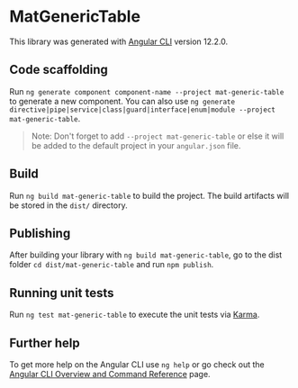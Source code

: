 # MatGenericTable

This library was generated with [Angular CLI](https://github.com/angular/angular-cli) version 12.2.0.

## Code scaffolding

Run `ng generate component component-name --project mat-generic-table` to generate a new component. You can also use `ng generate directive|pipe|service|class|guard|interface|enum|module --project mat-generic-table`.
> Note: Don't forget to add `--project mat-generic-table` or else it will be added to the default project in your `angular.json` file. 

## Build

Run `ng build mat-generic-table` to build the project. The build artifacts will be stored in the `dist/` directory.

## Publishing

After building your library with `ng build mat-generic-table`, go to the dist folder `cd dist/mat-generic-table` and run `npm publish`.

## Running unit tests

Run `ng test mat-generic-table` to execute the unit tests via [Karma](https://karma-runner.github.io).

## Further help

To get more help on the Angular CLI use `ng help` or go check out the [Angular CLI Overview and Command Reference](https://angular.io/cli) page.
